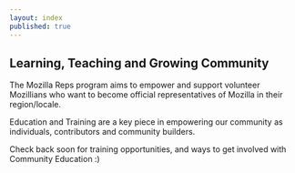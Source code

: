 ```yaml
---
layout: index
published: true
---
```


## Learning, Teaching and Growing Community

The Mozilla Reps program aims to empower and support volunteer Mozillians who want to become official representatives of Mozilla in their region/locale.

Education and Training are a key piece in empowering our community as individuals, contributors and community builders.  

Check back soon for training opportunities, and ways to get involved with Community Education :) 
		

